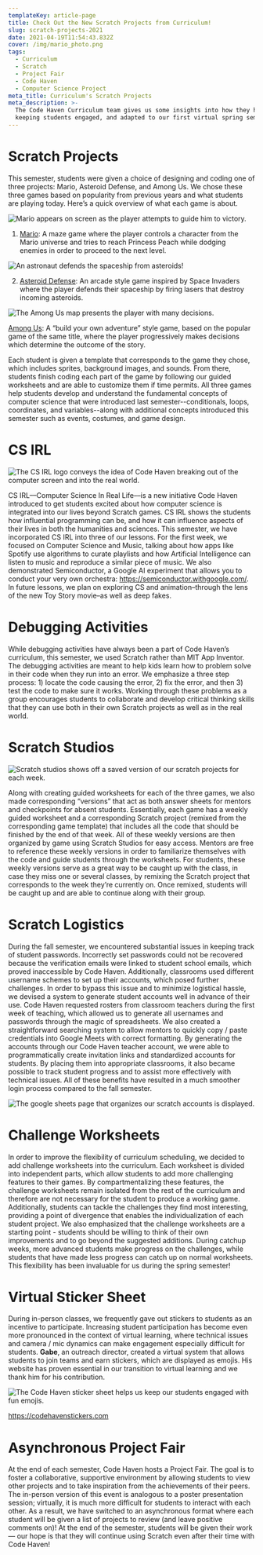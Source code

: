 ```yaml
---
templateKey: article-page
title: Check Out the New Scratch Projects from Curriculum!
slug: scratch-projects-2021
date: 2021-04-19T11:54:43.832Z
cover: /img/mario_photo.png
tags:
  - Curriculum
  - Scratch
  - Project Fair
  - Code Haven
  - Computer Science Project
meta_title: Curriculum's Scratch Projects
meta_description: >-
  The Code Haven Curriculum team gives us some insights into how they have been
  keeping students engaged, and adapted to our first virtual spring semester.
---
```

# Scratch Projects

This semester, students were given a choice of designing and coding one of three projects: Mario, Asteroid Defense, and Among Us. We chose these three games based on popularity from previous years and what students are playing today. Here’s a quick overview of what each game is about.

![Mario appears on screen as the player attempts to guide him to victory.](/img/mario_photo.png "mario scratch screenshot")

1. [Mario](https://scratch.mit.edu/projects/481536529): A maze game where the player controls a character from the Mario universe and tries to reach Princess Peach while dodging enemies in order to proceed to the next level. 

![An astronaut defends the spaceship from asteroids!](/img/amongus.png "Asteroid Defense")

2. [Asteroid Defense](https://scratch.mit.edu/projects/481536587): An arcade style game inspired by Space Invaders where the player defends their spaceship by firing lasers that destroy incoming asteroids. 

![The Among Us map presents the player with many decisions.](/img/among_us_map.png "Among Us Map")

[Among Us](https://scratch.mit.edu/projects/471122766): A “build your own adventure” style game, based on the popular game of the same title, where the player progressively makes decisions which determine the outcome of the story. 

Each student is given a template that corresponds to the game they chose, which includes sprites, background images, and sounds. From there, students finish coding each part of the game by following our guided worksheets and are able to customize them if time permits. All three games help students develop and understand the fundamental concepts of computer science that were introduced last semester--conditionals, loops, coordinates, and variables--along with additional concepts introduced this semester such as events, costumes, and game design. 

# CS IRL

![The CS IRL logo conveys the idea of Code Haven breaking out of the computer screen and into the real world.](/img/cs_irl.png "CS IRL")

CS IRL––Computer Science In Real Life––is a new initiative Code Haven introduced to get students excited about how computer science is integrated into our lives beyond Scratch games. CS IRL shows the students how influential programming can be, and how it can influence aspects of their lives in both the humanities and sciences. This semester, we have incorporated CS IRL into three of our lessons. For the first week, we focused on Computer Science and Music, talking about how apps like Spotify use algorithms to curate playlists and how Artificial Intelligence can listen to music and reproduce a similar piece of music. We also demonstrated Semiconductor, a Google AI experiment that allows you to conduct your very own orchestra: <https://semiconductor.withgoogle.com/>. In future lessons, we plan on exploring CS and animation–through the lens of the new Toy Story movie–as well as deep fakes.

# Debugging Activities

While debugging activities have always been a part of Code Haven’s curriculum, this semester, we used Scratch rather than MIT App Inventor. The debugging activities are meant to help kids learn how to problem solve in their code when they run into an error. We emphasize a three step process: 1) locate the code causing the error, 2) fix the error, and then 3) test the code to make sure it works. Working through these problems as a group encourages students to collaborate and develop critical thinking skills that they can use both in their own Scratch projects as well as in the real world.

# Scratch Studios

![Scratch studios shows off a saved version of our scratch projects for each week.](/img/scratch_studio.png "Scratch Studios")

Along with creating guided worksheets for each of the three games, we also made corresponding “versions” that act as both answer sheets for mentors and checkpoints for absent students. Essentially, each game has a weekly guided worksheet and a corresponding Scratch project (remixed from the corresponding game template) that includes all the code that should be finished by the end of that week. All of these weekly versions are then organized by game using Scratch Studios for easy access. Mentors are free to reference these weekly versions in order to familiarize themselves with the code and guide students through the worksheets. For students, these weekly versions serve as a great way to be caught up with the class, in case they miss one or several classes, by remixing the Scratch project that corresponds to the week they’re currently on. Once remixed, students will be caught up and are able to continue along with their group. 

# Scratch Logistics

During the fall semester, we encountered substantial issues in keeping track of student passwords. Incorrectly set passwords could not be recovered because the verification emails were linked to student school emails, which proved inaccessible by Code Haven. Additionally, classrooms used different username schemes to set up their accounts, which posed further challenges. In order to bypass this issue and to minimize logistical hassle, we devised a system to generate student accounts well in advance of their use. Code Haven requested rosters from classroom teachers during the first week of teaching, which allowed us to generate all usernames and passwords through the magic of spreadsheets. We also created a straightforward searching system to allow mentors to quickly copy / paste credentials into Google Meets with correct formatting. By generating the accounts through our Code Haven teacher account, we were able to programmatically create invitation links and standardized accounts for students. By placing them into appropriate classrooms, it also became possible to track student progress and to assist more effectively with technical issues. All of these benefits have resulted in a much smoother login process compared to the fall semester. 

![The google sheets page that organizes our scratch accounts is displayed. ](/img/scratch_accounts.png "Scratch Accounts")

# Challenge Worksheets

In order to improve the flexibility of curriculum scheduling, we decided to add challenge worksheets into the curriculum. Each worksheet is divided into independent parts, which allow students to add more challenging features to their games. By compartmentalizing these features, the challenge worksheets remain isolated from the rest of the curriculum and therefore are not necessary for the student to produce a working game. Additionally, students can tackle the challenges they find most interesting, providing a point of divergence that enables the individualization of each student project. We also emphasized that the challenge worksheets are a starting point - students should be willing to think of their own improvements and to go beyond the suggested additions. During catchup weeks, more advanced students make progress on the challenges, while students that have made less progress can catch up on normal worksheets. This flexibility has been invaluable for us during the spring semester!

# Virtual Sticker Sheet

During in-person classes, we frequently gave out stickers to students as an incentive to participate. Increasing student participation has become even more pronounced in the context of virtual learning, where technical issues and camera / mic dynamics can make engagement especially difficult for students. **Gabe**, an outreach director, created a virtual system that allows students to join teams and earn stickers, which are displayed as emojis. His website has proven essential in our transition to virtual learning and we thank him for his contribution.

![The Code Haven sticker sheet helps us keep our students engaged with fun emojis.](/img/sticker_sheet.png "Code Haven sticker sheet")

<https://codehavenstickers.com>

# Asynchronous Project Fair

At the end of each semester, Code Haven hosts a Project Fair. The goal is to foster a collaborative, supportive environment by allowing students to view other projects and to take inspiration from the achievements of their peers. The in-person version of this event is analogous to a poster presentation session; virtually, it is much more difficult for students to interact with each other. As a result, we have switched to an asynchronous format where each student will be given a list of projects to review (and leave positive comments on)! At the end of the semester, students will be given their work — our hope is that they will continue using Scratch even after their time with Code Haven!
